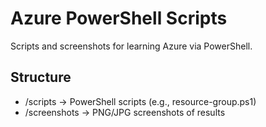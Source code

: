 ﻿# Azure PowerShell Scripts

Scripts and screenshots for learning Azure via PowerShell.

## Structure
- /scripts     → PowerShell scripts (e.g., resource-group.ps1)
- /screenshots → PNG/JPG screenshots of results
